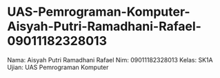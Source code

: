 # UAS-Pemrograman-Komputer-Aisyah-Putri-Ramadhani-Rafael-09011182328013
Nama: Aisyah Putri Ramadhani Rafael
Nim: 09011182328013
Kelas: SK1A
Ujian: UAS Pemrograman Komputer


    

     




   
      

       
      
        
  
  
         
       


  
